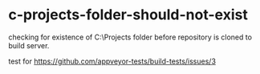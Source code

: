 # c-projects-folder-should-not-exist

checking for existence of C:\Projects folder before repository is cloned to build server.

test for https://github.com/appveyor-tests/build-tests/issues/3
